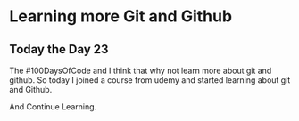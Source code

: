 # Learning more Git and Github

## Today the Day 23

The #100DaysOfCode and I think that why not learn more about git and github. So today I joined a course from udemy and started learning about git and Github.

And Continue Learning.